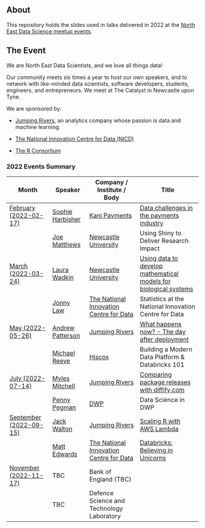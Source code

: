 ## About

This repository holds the slides used in talks delivered in 2022 at the 
[North East Data Science meetup events](https://www.meetup.com/newcastle-upon-tyne-data-science-meetup/).

## The Event

We are North East Data Scientists, and we love all things data!

Our community meets six times a year to host our own speakers, and to network
with like-minded data scientists, software developers, students, engineers, and
entrepreneurs. We meet at The Catalyst in Newcastle upon Tyne.

We are sponsored by:

- [Jumping Rivers](https://www.jumpingrivers.com/), an analytics company whose passion is data and machine learning.

- [The National Innovation Centre for Data (NICD)](https://www.nicd.org.uk/)

- [The R Consortium](https://www.r-consortium.org/)

### 2022 Events Summary

| **Month**                                                                                     | **Speaker**                                                                 | **Company / Institute / Body**                                                  | **Title**                                                        |
|-----------------------------------------------------------------------------------------------|-----------------------------------------------------------------------------|---------------------------------------------------------------------------------|------------------------------------------------------------------|
| [February (2022-02-17)](/2022-02-17/README.md)  | [Sophie Harbisher](https://www.linkedin.com/in/sophie-harbisher-28a009135/) | [Kani Payments](https://kanipayments.com/)                                      | [Data challenges in the payments industry](/2022-02-17/2022-02-17-financial-data-reconciliation.pdf)                         |
|                                                                                               | [Joe Matthews](https://www.linkedin.com/in/joe-matthews-67a786a5/)          | [Newcastle University](https://www.ncl.ac.uk/)                                  | Using Shiny to Deliver Research Impact                           |
| [March (2022-03-24)](/2022-03-24/README.md)     | [Laura Wadkin](https://www.linkedin.com/in/laura-e-wadkin-285473108/)       | [Newcastle University](https://www.ncl.ac.uk/)                                  | [Using data to develop mathematical models for biological systems](/2022-03-24/2022-03-24-data-to-develop-models-for-bio-systems.pdf) |
|                                                                                               | [Jonny Law](https://www.linkedin.com/in/jonny-law-5513b554/)                | [The National Innovation Centre for Data](https://www.nicd.org.uk/)             | Statistics at the National Innovation Centre for Data            |
| [May (2022-05-26)](/2022-05-26/README.md)       | [Andrew Patterson](https://www.linkedin.com/in/andrew-charles-patterson/)   | [Jumping Rivers](https://www.jumpingrivers.com/)                                | [What happens now? - The day after deployment](/2022-05-26/2022-05-26-shiny-in-production-what-happens-now.pdf)                     |
|                                                                                               | [Michael Reeve](https://www.linkedin.com/in/mike-reeve-97230595/)           | [Hiscox](https://www.hiscox.co.uk/)                                             | Building a Modern Data Platform & Databricks 101                 |
| [July (2022-07-14)](/2022-07-14/README.md)      | [Myles Mitchell](https://www.linkedin.com/in/myles-mitchell-4009aa98/)      | [Jumping Rivers](https://www.jumpingrivers.com/)                                | [Comparing package releases with diffify.com](/2022-07-14/2022-07-14-comparing-package-releases-with-diffify.pdf)                      |
|                                                                                               | [Penny Pegman](https://www.linkedin.com/in/pennypegman/)                    | [DWP](https://www.gov.uk/government/organisations/department-for-work-pensions) | Data Science in DWP                                              |
| [September (2022-09-15)](/2022-09-15/README.md) | [Jack Walton](https://www.linkedin.com/in/jwalton93/)                       | [Jumping Rivers](https://www.jumpingrivers.com/)                                | [Scaling R with AWS Lambda](/2022-09-15/2022-09-15-scaling-r-with-aws-lambda.pdf)                                        |
|                                                                                               | [Matt Edwards](https://www.linkedin.com/in/matthew-edwards-930573193/)      | [The National Innovation Centre for Data](https://www.nicd.org.uk/)             | [Databricks: Believing in Unicorns](/2022-09-15/2022-09-15-databricks-believing-in-unicorns.pdf)                                |
| [November (2022-11-17)](/2022-11-17/README.md)  | TBC                                                                         | Bank of England (TBC)                                                           |                                                                  |
|                                                                                               | TBC                                                                         | Defence Science and Technology Laboratory                                       |                                                                  |
